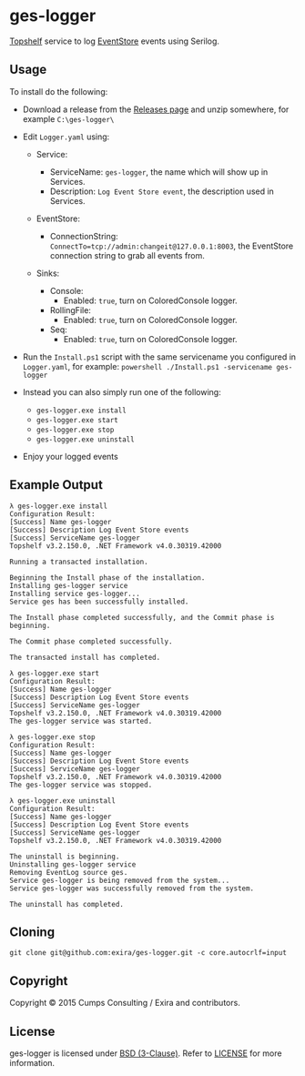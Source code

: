 ﻿# ges-logger

[Topshelf](http://topshelf-project.com/) service to log [EventStore](https://geteventstore.com/) events using Serilog.

## Usage

To install do the following:

  * Download a release from the [Releases page](https://github.com/exira/ges-logger/releases) and unzip somewhere, for example ```C:\ges-logger\```

  * Edit ```Logger.yaml``` using:
    * Service:
      * ServiceName: `ges-logger`, the name which will show up in Services.
      * Description: `Log Event Store event`, the description used in Services.

    * EventStore:
      * ConnectionString: `ConnectTo=tcp://admin:changeit@127.0.0.1:8003`, the EventStore connection string to grab all events from.

    * Sinks:
      * Console:
        * Enabled: `true`, turn on ColoredConsole logger.
      * RollingFile:
        * Enabled: `true`, turn on ColoredConsole logger.
      * Seq:
        * Enabled: `true`, turn on ColoredConsole logger.

  * Run the ```Install.ps1``` script with the same servicename you configured in ```Logger.yaml```, for example: ```powershell ./Install.ps1 -servicename ges-logger```

  * Instead you can also simply run one of the following:
    * ```ges-logger.exe install```
    * ```ges-logger.exe start```
    * ```ges-logger.exe stop```
    * ```ges-logger.exe uninstall```

  * Enjoy your logged events

## Example Output

```
λ ges-logger.exe install
Configuration Result:
[Success] Name ges-logger
[Success] Description Log Event Store events
[Success] ServiceName ges-logger
Topshelf v3.2.150.0, .NET Framework v4.0.30319.42000

Running a transacted installation.

Beginning the Install phase of the installation.
Installing ges-logger service
Installing service ges-logger...
Service ges has been successfully installed.

The Install phase completed successfully, and the Commit phase is beginning.

The Commit phase completed successfully.

The transacted install has completed.
```

```
λ ges-logger.exe start
Configuration Result:
[Success] Name ges-logger
[Success] Description Log Event Store events
[Success] ServiceName ges-logger
Topshelf v3.2.150.0, .NET Framework v4.0.30319.42000
The ges-logger service was started.
```

```
λ ges-logger.exe stop
Configuration Result:
[Success] Name ges-logger
[Success] Description Log Event Store events
[Success] ServiceName ges-logger
Topshelf v3.2.150.0, .NET Framework v4.0.30319.42000
The ges-logger service was stopped.
```

```
λ ges-logger.exe uninstall
Configuration Result:
[Success] Name ges-logger
[Success] Description Log Event Store events
[Success] ServiceName ges-logger
Topshelf v3.2.150.0, .NET Framework v4.0.30319.42000

The uninstall is beginning.
Uninstalling ges-logger service
Removing EventLog source ges.
Service ges-logger is being removed from the system...
Service ges-logger was successfully removed from the system.

The uninstall has completed.
```

## Cloning

```git clone git@github.com:exira/ges-logger.git -c core.autocrlf=input```

## Copyright

Copyright © 2015 Cumps Consulting / Exira and contributors.

## License

ges-logger is licensed under [BSD (3-Clause)](http://choosealicense.com/licenses/bsd-3-clause/ "Read more about the BSD (3-Clause) License"). Refer to [LICENSE](https://github.com/exira/ges-logger/blob/master/LICENSE.txt) for more information.
